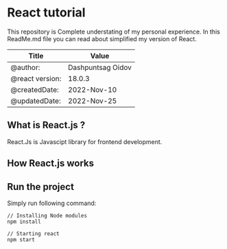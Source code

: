 # React tutorial

This repository is Complete understating of my personal experience.
In this ReadMe.md file you can read about simplified my version of React.

| Title           | Value             |
| --------------- | ----------------- |
| @author:        | Dashpuntsag Oidov |
| @react version: | 18.0.3            |
| @createdDate:   | 2022-Nov-10       |
| @updatedDate:   | 2022-Nov-25       |

## What is React.js ?

React.Js is Javascipt library for frontend development.

## How React.js works

## Run the project

Simply run following command:

    // Installing Node modules
    npm install

    // Starting react
    npm start
